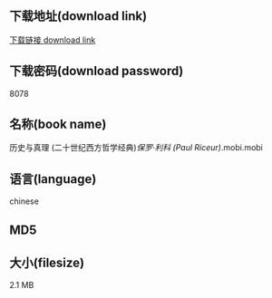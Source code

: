 ## 下载地址(download link)
[下载链接 download link](https://tutu365.netlify.app/?s=%E5%8E%86%E5%8F%B2%E4%B8%8E%E7%9C%9F%E7%90%86+%28%E4%BA%8C%E5%8D%81%E4%B8%96%E7%BA%AA%E8%A5%BF%E6%96%B9%E5%93%B2%E5%AD%A6%E7%BB%8F%E5%85%B8%29_%E4%BF%9D%E7%BD%97%C2%B7%E5%88%A9%E7%A7%91+%28Paul+Riceur%29_.mobi)

## 下载密码(download password)
8078

## 名称(book name)
历史与真理 (二十世纪西方哲学经典)_保罗·利科 (Paul Riceur)_.mobi.mobi

## 语言(language)
chinese

## MD5


## 大小(filesize)
2.1 MB
